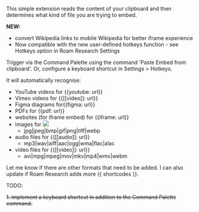 This simple extension reads the content of your clipboard and then determines what kind of file you are trying to embed.

**NEW:**
- convert Wikipedia links to mobile Wikipedia for better iframe experience
- Now compatible with the new user-defined hotkeys function - see Hotkeys option in Roam Research Settings

Trigger via the Command Palette using the command 'Paste Embed from clipboard'. Or, configure a keyboard shortcut in Settings > Hotkeys.

It will automatically recognise:

- YouTube videos for {{youtube: url}}
- Vimeo videos for {{[[video]]: url}}
- Figma diagrams for{{figma: url}}
- PDFs for {{pdf: url}}
- websites (for iframe embed) for {{iframe: url}}
- images for ![](url)
  - jpg|jpeg|bmp|gif|png|tiff|webp
- audio files for {{[[audio]]: url}}
  - mp3|wav|aiff|aac|ogg|wma|flac|alac
- video files for {{[[video]]: url}}
  - avi|mpg|mpeg|mov|mkv|mp4|wmv|webm

Let me know if there are other formats that need to be added. I can also update if Roam Research adds more {{ shortcodes }}.

TODO:

~~1. implement a keyboard shortcut in addition to the Command Palette command.~~
